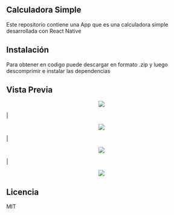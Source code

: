 ## Calculadora Simple

Este repositorio contiene una App que es una calculadora simple desarrollada con React Native

## Instalación

Para obtener en codigo puede descargar en formato .zip y luego descomprimir e instalar las dependencias

## Vista Previa

<p align="center"><img src="https://lh3.googleusercontent.com/pw/AM-JKLX-MErUInJrCa-b3Fdgjc_1BJNME1Z23wJQmbX3nvRNdC9fkCHjhX_5oYQuekIzV5tqpuAnHq2-JGUvf3js8hxs0MFfEcNZoVYA5ah_LlZuLMyHI5GwNkJr5BlaFmxuskq1U1Y6FLwM3qCBrunhak4=w1252-h939-no?authuser=0"></p>
|<p align="center"> <img src="https://lh3.googleusercontent.com/pw/AM-JKLU_6twSCmxSzxie8DcN5dK6W0UlG8uc12Fn8lkJuFkUU2R3pm-6stBTGj4L_5UFiQZfiD0V4subYL2EhMWs9WqIaGS9oCCGDUfZUfK3q20-AdwOzlfYMcqOTWJkTCDgv-7mx-mMwnRtsZ4XY2tm4jQ=w370-h680-no?authuser=0"></p>  |   <p align="center"><img src="https://lh3.googleusercontent.com/pw/AM-JKLXexgHIOPMUF1ttjhKr1YQgbFcAehiBD6ASolpJVLNyq-cXfhLdW3fnZ_5u7u4hY8qr8aOGT9Zti2HK-WJbuDrqXj9kPj62QegdD7m3OCFCG6lWVP0PQWc2WohwdiJZzTi93be17XcHObSFLS0idGGl=w368-h679-no?authuser=0"></p>|<p align="center"><img src="https://lh3.googleusercontent.com/pw/AM-JKLW-ShCk43a5OzUoOef9iDGZTULMoEyIvGoYIe0DKKFgBIX481qA6XI5gsKiJ51Erd_VaZFofDybXKdbuk02mg5Km_-qe-e-Uq3nFYVYnvvHR2QMdOeL_M_-vg7-6T4V8Eix02e50OnLVRnBG9zcRo9_=w370-h680-no?authuser=0"></p>

## Licencia

MIT
